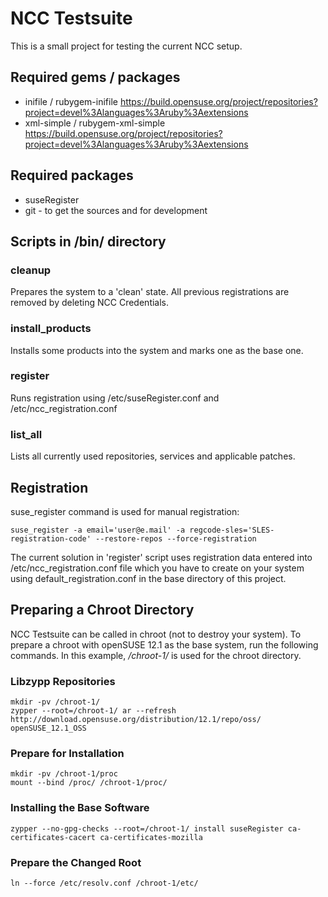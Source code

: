 # NCC Testsuite #

This is a small project for testing the current NCC setup.

## Required gems / packages ##

* inifile / rubygem-inifile https://build.opensuse.org/project/repositories?project=devel%3Alanguages%3Aruby%3Aextensions
* xml-simple / rubygem-xml-simple https://build.opensuse.org/project/repositories?project=devel%3Alanguages%3Aruby%3Aextensions

## Required packages ##

* suseRegister
* git - to get the sources and for development

## Scripts in /bin/ directory ##

### cleanup ###

Prepares the system to a 'clean' state. All previous registrations are removed
by deleting NCC Credentials.

### install_products ###

Installs some products into the system and marks one as the base one.

### register ###

Runs registration using /etc/suseRegister.conf and /etc/ncc_registration.conf

### list_all ###

Lists all currently used repositories, services and applicable patches.

## Registration ##

suse_register command is used for manual registration:

    suse_register -a email='user@e.mail' -a regcode-sles='SLES-registration-code' --restore-repos --force-registration

The current solution in 'register' script uses registration data entered into
/etc/ncc_registration.conf file which you have to create on your system using
default_registration.conf in the base directory of this project.

## Preparing a Chroot Directory ##

NCC Testsuite can be called in chroot (not to destroy your system). To prepare
a chroot with openSUSE 12.1 as the base system, run the following commands.
In this example, */chroot-1/* is used for the chroot directory.

### Libzypp Repositories ###

    mkdir -pv /chroot-1/
    zypper --root=/chroot-1/ ar --refresh http://download.opensuse.org/distribution/12.1/repo/oss/ openSUSE_12.1_OSS

### Prepare for Installation ###

    mkdir -pv /chroot-1/proc
    mount --bind /proc/ /chroot-1/proc/

### Installing the Base Software ####

    zypper --no-gpg-checks --root=/chroot-1/ install suseRegister ca-certificates-cacert ca-certificates-mozilla

### Prepare the Changed Root ###

    ln --force /etc/resolv.conf /chroot-1/etc/
